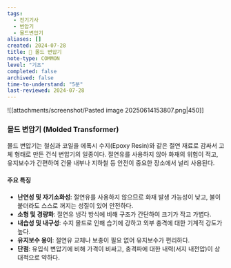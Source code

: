 ```yaml
---
tags:
  - 전기기사
  - 변압기
  - 몰드변압기
aliases: []
created: 2024-07-28
title: 📝 몰드 변압기
note-type: COMMON
level: "기초"
completed: false
archived: false
time-to-understand: "5분"
last-reviewed: 2024-07-28
---
```


![[attachments/screenshot/Pasted image 20250614153807.png|450]]

### 몰드 변압기 (Molded Transformer)

몰드 변압기는 철심과 코일을 에폭시 수지(Epoxy Resin)와 같은 절연 재료로 감싸서 고체 형태로 만든 건식 변압기의 일종이다. 절연유를 사용하지 않아 화재의 위험이 적고, 유지보수가 간편하여 건물 내부나 지하철 등 안전이 중요한 장소에서 널리 사용된다.

#### 주요 특징
- **난연성 및 자기소화성**: 절연유를 사용하지 않으므로 화재 발생 가능성이 낮고, 불이 붙더라도 스스로 꺼지는 성질이 있어 안전하다.
- **소형 및 경량화**: 절연유 냉각 방식에 비해 구조가 간단하여 크기가 작고 가볍다.
- **내습성 및 내구성**: 수지 몰드로 인해 습기에 강하고 외부 충격에 대한 기계적 강도가 높다.
- **유지보수 용이**: 절연유 교체나 보충이 필요 없어 유지보수가 편리하다.
- **단점**: 유입식 변압기에 비해 가격이 비싸고, 충격파에 대한 내력(서지 내전압)이 상대적으로 약하다. 